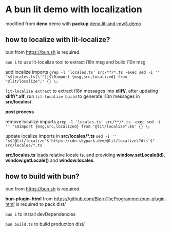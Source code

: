 A bun lit demo with localization
=======

modified from **deno** demo with **packup** [deno.lit-and-mw3.demo](https://github.com/mindon/deno.lit-and-mw3.demo)

how to localize with lit-localize?
------------
bun from https://bun.sh is required.

`bun i` to use lit-localize tool to extract i18n msg and build l10n msg

add localize imports
`grep -l 'locales.ts' src/**/*.ts -exec sed -i '' 's$locales.ts[\'"];$\0import {msg,src,localized} from "@lit/localize";' {} \;`

`lit-localize extract` to extract i18n messages into **xliff/**.
after updating **xliff/*.xlf**, run `lit-localize build` to generate l10n messages in **src/locales/**.


**post process**

remove localize imports
`grep -l 'locales.ts' src/**/*.ts -exec sed -i '' 's$import {msg,src,localized} from "@lit/localize";$$' {} \;`

update localize imports in **src/locales/*.ts**
`sed -i '' "s$'@lit/localize'$'https://cdn.skypack.dev/@lit/localize\?dts'$" src/locales/*.ts`


**src/locales.ts** loads relative locale ts, and providing **window.setLocale(id)**,  **window.getLocale()** and  **window.locales**.


how to build with bun?
------------
bun from https://bun.sh is required.

**bun-plugin-html** from https://github.com/BjornTheProgrammer/bun-plugin-html is required to pack dist/

`bun i` to install devDependencies

`bun build.ts` to build production dist/
